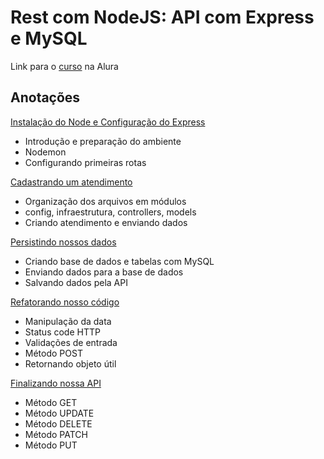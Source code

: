 # Rest com NodeJS: API com Express e MySQL
Link para o [curso](https://cursos.alura.com.br/course/node-rest-api) na Alura

## Anotações
[Instalação do Node e Configuração do Express](https://maze-expert-ccc.notion.site/01-Instala-o-e-configura-o-05425edf073f432583a6cf5a3e094c00)
- Introdução e preparação do ambiente
- Nodemon
- Configurando primeiras rotas

[Cadastrando um atendimento](https://maze-expert-ccc.notion.site/02-Cadastrando-um-atendimento-b50478c96ee842b88d6b1d37ccb624e2)
- Organização dos arquivos em módulos
- config, infraestrutura, controllers, models
- Criando atendimento e enviando dados

[Persistindo nossos dados](https://maze-expert-ccc.notion.site/03-Persistindo-os-dados-eb40a9ae8b85405dbfbe933e2847ba73)
- Criando base de dados e tabelas com MySQL
- Enviando dados para a base de dados
- Salvando dados pela API

[Refatorando nosso código](https://maze-expert-ccc.notion.site/04-Refatorando-c-digo-9d50839017ff4e748608ef44ae3134c2)
- Manipulação da data
- Status code HTTP
- Validações de entrada
- Método POST
- Retornando objeto útil 

[Finalizando nossa API](https://maze-expert-ccc.notion.site/05-Finalizando-a-API-6cde729b51d04f2ea295c157eaad2013)
- Método GET 
- Método UPDATE
- Método DELETE
- Método PATCH
- Método PUT